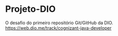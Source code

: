 # Projeto-DIO
O desafio do primeiro repositório Git/GitHub da DIO.
https://web.dio.me/track/cognizant-java-developer
